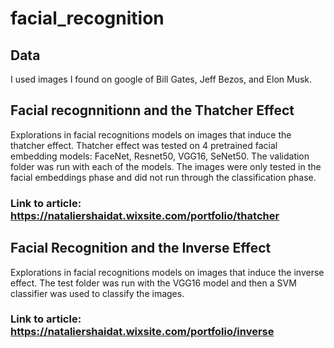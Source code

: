 # facial_recognition
## Data 
I used images I found on google of Bill Gates, Jeff Bezos, and Elon Musk.
## Facial recognnitionn and the Thatcher Effect
Explorations in facial recognitions models on images that induce the thatcher effect. Thatcher effect was tested on 4 pretrained facial embedding models: FaceNet, Resnet50, VGG16, SeNet50. The validation folder was run with each of the models. The images were only tested in the facial embeddings phase and did not run through the classification phase. 
### Link to article: https://nataliershaidat.wixsite.com/portfolio/thatcher
## Facial Recognition and the Inverse Effect
Explorations in facial recognitions models on images that induce the inverse effect. The test folder was run with the VGG16 model and then a SVM classifier was used to classify the images. 
### Link to article: https://nataliershaidat.wixsite.com/portfolio/inverse
